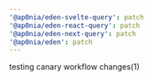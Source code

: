 ```yaml
---
'@ap0nia/eden-svelte-query': patch
'@ap0nia/eden-react-query': patch
'@ap0nia/eden-next-query': patch
'@ap0nia/eden': patch
---
```


testing canary workflow changes(1)
